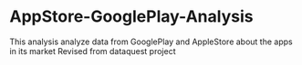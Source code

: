 # AppStore-GooglePlay-Analysis
This analysis analyze data from GooglePlay and AppleStore about the apps in its market
Revised from dataquest project
